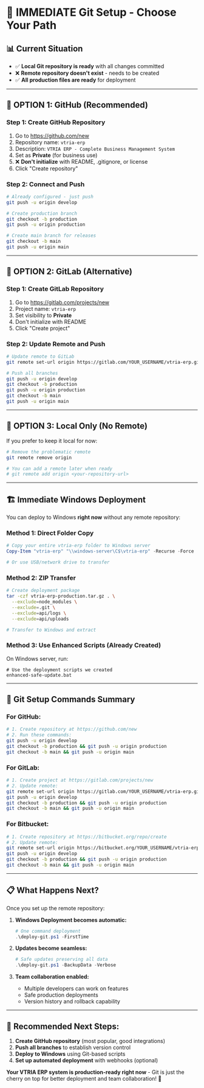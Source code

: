 # 🚀 IMMEDIATE Git Setup - Choose Your Path

## 📊 Current Situation
- ✅ **Local Git repository is ready** with all changes committed
- ❌ **Remote repository doesn't exist** - needs to be created
- ✅ **All production files are ready** for deployment

---

## 🎯 **OPTION 1: GitHub (Recommended)**

### Step 1: Create GitHub Repository
1. Go to https://github.com/new
2. Repository name: `vtria-erp`
3. Description: `VTRIA ERP - Complete Business Management System`
4. Set as **Private** (for business use)
5. ❌ **Don't initialize** with README, .gitignore, or license
6. Click "Create repository"

### Step 2: Connect and Push
```bash
# Already configured - just push
git push -u origin develop

# Create production branch
git checkout -b production
git push -u origin production

# Create main branch for releases
git checkout -b main  
git push -u origin main
```

---

## 🎯 **OPTION 2: GitLab (Alternative)**

### Step 1: Create GitLab Repository
1. Go to https://gitlab.com/projects/new
2. Project name: `vtria-erp`
3. Set visibility to **Private**
4. Don't initialize with README
5. Click "Create project"

### Step 2: Update Remote and Push
```bash
# Update remote to GitLab
git remote set-url origin https://gitlab.com/YOUR_USERNAME/vtria-erp.git

# Push all branches
git push -u origin develop
git checkout -b production
git push -u origin production
git checkout -b main
git push -u origin main
```

---

## 🎯 **OPTION 3: Local Only (No Remote)**

If you prefer to keep it local for now:

```bash
# Remove the problematic remote
git remote remove origin

# You can add a remote later when ready
# git remote add origin <your-repository-url>
```

---

## 🏗️ **Immediate Windows Deployment** 

You can deploy to Windows **right now** without any remote repository:

### Method 1: Direct Folder Copy
```powershell
# Copy your entire vtria-erp folder to Windows server
Copy-Item "vtria-erp" "\\windows-server\C$\vtria-erp" -Recurse -Force

# Or use USB/network drive to transfer
```

### Method 2: ZIP Transfer
```bash
# Create deployment package
tar -czf vtria-erp-production.tar.gz . \
  --exclude=node_modules \
  --exclude=.git \
  --exclude=api/logs \
  --exclude=api/uploads

# Transfer to Windows and extract
```

### Method 3: Use Enhanced Scripts (Already Created)
On Windows server, run:
```batch
# Use the deployment scripts we created
enhanced-safe-update.bat
```

---

## 🔄 **Git Setup Commands Summary**

### **For GitHub:**
```bash
# 1. Create repository at https://github.com/new
# 2. Run these commands:
git push -u origin develop
git checkout -b production && git push -u origin production
git checkout -b main && git push -u origin main
```

### **For GitLab:**
```bash
# 1. Create project at https://gitlab.com/projects/new
# 2. Update remote:
git remote set-url origin https://gitlab.com/YOUR_USERNAME/vtria-erp.git
git push -u origin develop
git checkout -b production && git push -u origin production
git checkout -b main && git push -u origin main
```

### **For Bitbucket:**
```bash
# 1. Create repository at https://bitbucket.org/repo/create
# 2. Update remote:
git remote set-url origin https://bitbucket.org/YOUR_USERNAME/vtria-erp.git
git push -u origin develop
git checkout -b production && git push -u origin production
git checkout -b main && git push -u origin main
```

---

## 📋 **What Happens Next?**

Once you set up the remote repository:

1. **Windows Deployment becomes automatic:**
   ```powershell
   # One command deployment
   .\deploy-git.ps1 -FirstTime
   ```

2. **Updates become seamless:**
   ```powershell
   # Safe updates preserving all data
   .\deploy-git.ps1 -BackupData -Verbose
   ```

3. **Team collaboration enabled:**
   - Multiple developers can work on features
   - Safe production deployments
   - Version history and rollback capability

---

## 🚀 **Recommended Next Steps:**

1. **Create GitHub repository** (most popular, good integrations)
2. **Push all branches** to establish version control
3. **Deploy to Windows** using Git-based scripts
4. **Set up automated deployment** with webhooks (optional)

**Your VTRIA ERP system is production-ready right now** - Git is just the cherry on top for better deployment and team collaboration! 🎉